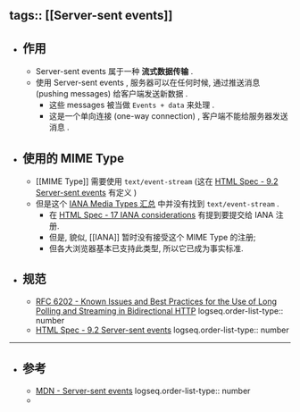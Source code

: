 tags:: [[Server-sent events]]
---

- ## 作用
	- Server-sent events 属于一种 **流式数据传输** .
	- 使用 Server-sent events , 服务器可以在任何时候, 通过推送消息 (pushing messages) 给客户端发送新数据 .
		- 这些 messages 被当做 `Events + data` 来处理 .
		- 这是一个单向连接 (one-way connection) , 客户端不能给服务器发送消息 .
- ## 使用的 MIME Type
	- [[MIME Type]] 需要使用 `text/event-stream` (这在 [HTML Spec - 9.2 Server-sent events](https://html.spec.whatwg.org/multipage/server-sent-events.html) 有定义 )
	- 但是这个 [IANA Media Types 汇总](https://www.iana.org/assignments/media-types/media-types.xhtml) 中并没有找到 `text/event-stream` .
		- 在 [HTML Spec - 17 IANA considerations](https://html.spec.whatwg.org/multipage/iana.html#text/event-stream) 有提到要提交给  IANA 注册.
		- 但是, 貌似, [[IANA]] 暂时没有接受这个 MIME Type 的注册;
		- 但各大浏览器基本已支持此类型, 所以它已成为事实标准.
- ## 规范
	- [RFC 6202 - Known Issues and Best Practices for the Use of Long Polling and Streaming in Bidirectional HTTP](https://www.rfc-editor.org/rfc/rfc6202.txt)
	  logseq.order-list-type:: number
	- [HTML Spec - 9.2 Server-sent events](https://html.spec.whatwg.org/multipage/server-sent-events.html)
	  logseq.order-list-type:: number
- ---
- ## 参考
	- [MDN - Server-sent events](https://developer.mozilla.org/en-US/docs/Web/API/Server-sent_events)
	  logseq.order-list-type:: number
	-